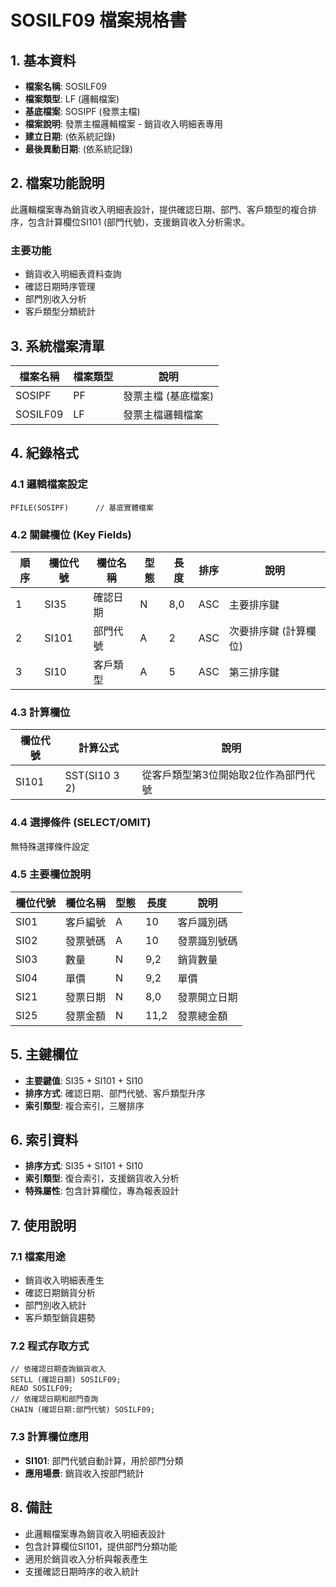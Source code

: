 # SOSILF09 檔案規格書

## 1. 基本資料
- **檔案名稱**: SOSILF09
- **檔案類型**: LF (邏輯檔案)
- **基底檔案**: SOSIPF (發票主檔)
- **檔案說明**: 發票主檔邏輯檔案 - 銷貨收入明細表專用
- **建立日期**: (依系統記錄)
- **最後異動日期**: (依系統記錄)

## 2. 檔案功能說明
此邏輯檔案專為銷貨收入明細表設計，提供確認日期、部門、客戶類型的複合排序，包含計算欄位SI101 (部門代號)，支援銷貨收入分析需求。

### 主要功能
- 銷貨收入明細表資料查詢
- 確認日期時序管理
- 部門別收入分析
- 客戶類型分類統計

## 3. 系統檔案清單
| 檔案名稱 | 檔案類型 | 說明 |
|----------|----------|------|
| SOSIPF | PF | 發票主檔 (基底檔案) |
| SOSILF09 | LF | 發票主檔邏輯檔案 |

## 4. 紀錄格式

### 4.1 邏輯檔案設定
```
PFILE(SOSIPF)      // 基底實體檔案
```

### 4.2 關鍵欄位 (Key Fields)
| 順序 | 欄位代號 | 欄位名稱 | 型態 | 長度 | 排序 | 說明 |
|------|----------|----------|------|------|------|------|
| 1 | SI35 | 確認日期 | N | 8,0 | ASC | 主要排序鍵 |
| 2 | SI101 | 部門代號 | A | 2 | ASC | 次要排序鍵 (計算欄位) |
| 3 | SI10 | 客戶類型 | A | 5 | ASC | 第三排序鍵 |

### 4.3 計算欄位
| 欄位代號 | 計算公式 | 說明 |
|----------|----------|------|
| SI101 | SST(SI10 3 2) | 從客戶類型第3位開始取2位作為部門代號 |

### 4.4 選擇條件 (SELECT/OMIT)
無特殊選擇條件設定

### 4.5 主要欄位說明
| 欄位代號 | 欄位名稱 | 型態 | 長度 | 說明 |
|----------|----------|------|------|------|
| SI01 | 客戶編號 | A | 10 | 客戶識別碼 |
| SI02 | 發票號碼 | A | 10 | 發票識別號碼 |
| SI03 | 數量 | N | 9,2 | 銷貨數量 |
| SI04 | 單價 | N | 9,2 | 單價 |
| SI21 | 發票日期 | N | 8,0 | 發票開立日期 |
| SI25 | 發票金額 | N | 11,2 | 發票總金額 |

## 5. 主鍵欄位
- **主要鍵值**: SI35 + SI101 + SI10
- **排序方式**: 確認日期、部門代號、客戶類型升序
- **索引類型**: 複合索引，三層排序

## 6. 索引資料
- **排序方式**: SI35 + SI101 + SI10
- **索引類型**: 復合索引，支援銷貨收入分析
- **特殊屬性**: 包含計算欄位，專為報表設計

## 7. 使用說明

### 7.1 檔案用途
- 銷貨收入明細表產生
- 確認日期銷貨分析
- 部門別收入統計
- 客戶類型銷貨趨勢

### 7.2 程式存取方式
```rpg
// 依確認日期查詢銷貨收入
SETLL (確認日期) SOSILF09;
READ SOSILF09;
// 依確認日期和部門查詢
CHAIN (確認日期:部門代號) SOSILF09;
```

### 7.3 計算欄位應用
- **SI101**: 部門代號自動計算，用於部門分類
- **應用場景**: 銷貨收入按部門統計

## 8. 備註
- 此邏輯檔案專為銷貨收入明細表設計
- 包含計算欄位SI101，提供部門分類功能
- 適用於銷貨收入分析與報表產生
- 支援確認日期時序的收入統計 